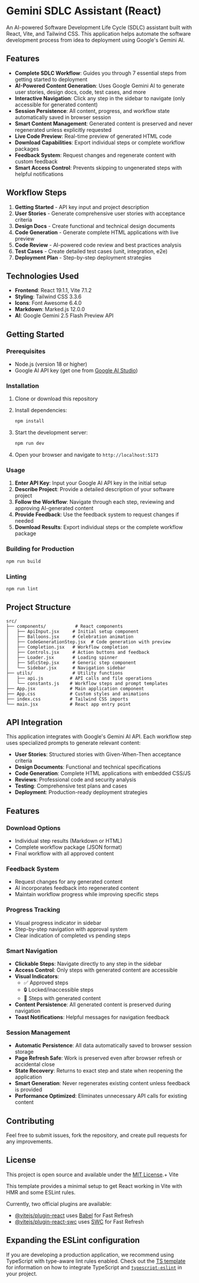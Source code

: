 # Gemini SDLC Assistant (React)

An AI-powered Software Development Life Cycle (SDLC) assistant built with React, Vite, and Tailwind CSS. This application helps automate the software development process from idea to deployment using Google's Gemini AI.

## Features

- **Complete SDLC Workflow**: Guides you through 7 essential steps from getting started to deployment
- **AI-Powered Content Generation**: Uses Google Gemini AI to generate user stories, design docs, code, test cases, and more
- **Interactive Navigation**: Click any step in the sidebar to navigate (only accessible for generated content)
- **Session Persistence**: All content, progress, and workflow state automatically saved in browser session
- **Smart Content Management**: Generated content is preserved and never regenerated unless explicitly requested
- **Live Code Preview**: Real-time preview of generated HTML code
- **Download Capabilities**: Export individual steps or complete workflow packages
- **Feedback System**: Request changes and regenerate content with custom feedback
- **Smart Access Control**: Prevents skipping to ungenerated steps with helpful notifications

## Workflow Steps

1. **Getting Started** - API key input and project description
2. **User Stories** - Generate comprehensive user stories with acceptance criteria
3. **Design Docs** - Create functional and technical design documents
4. **Code Generation** - Generate complete HTML applications with live preview
5. **Code Review** - AI-powered code review and best practices analysis
6. **Test Cases** - Create detailed test cases (unit, integration, e2e)
7. **Deployment Plan** - Step-by-step deployment strategies

## Technologies Used

- **Frontend**: React 19.1.1, Vite 7.1.2
- **Styling**: Tailwind CSS 3.3.6
- **Icons**: Font Awesome 6.4.0
- **Markdown**: Marked.js 12.0.0
- **AI**: Google Gemini 2.5 Flash Preview API

## Getting Started

### Prerequisites

- Node.js (version 18 or higher)
- Google AI API key (get one from [Google AI Studio](https://makersuite.google.com/app/apikey))

### Installation

1. Clone or download this repository
2. Install dependencies:
   ```bash
   npm install
   ```

3. Start the development server:
   ```bash
   npm run dev
   ```

4. Open your browser and navigate to `http://localhost:5173`

### Usage

1. **Enter API Key**: Input your Google AI API key in the initial setup
2. **Describe Project**: Provide a detailed description of your software project
3. **Follow the Workflow**: Navigate through each step, reviewing and approving AI-generated content
4. **Provide Feedback**: Use the feedback system to request changes if needed
5. **Download Results**: Export individual steps or the complete workflow package

### Building for Production

```bash
npm run build
```

### Linting

```bash
npm run lint
```

## Project Structure

```
src/
├── components/           # React components
│   ├── ApiInput.jsx     # Initial setup component
│   ├── Balloons.jsx     # Celebration animation
│   ├── CodeGenerationStep.jsx  # Code generation with preview
│   ├── Completion.jsx   # Workflow completion
│   ├── Controls.jsx     # Action buttons and feedback
│   ├── Loader.jsx       # Loading spinner
│   ├── SdlcStep.jsx     # Generic step component
│   └── Sidebar.jsx      # Navigation sidebar
├── utils/               # Utility functions
│   ├── api.js          # API calls and file operations
│   └── constants.js    # Workflow steps and prompt templates
├── App.jsx             # Main application component
├── App.css             # Custom styles and animations
├── index.css           # Tailwind CSS imports
└── main.jsx            # React app entry point
```

## API Integration

This application integrates with Google's Gemini AI API. Each workflow step uses specialized prompts to generate relevant content:

- **User Stories**: Structured stories with Given-When-Then acceptance criteria
- **Design Documents**: Functional and technical specifications
- **Code Generation**: Complete HTML applications with embedded CSS/JS
- **Reviews**: Professional code and security analysis
- **Testing**: Comprehensive test plans and cases
- **Deployment**: Production-ready deployment strategies

## Features

### Download Options
- Individual step results (Markdown or HTML)
- Complete workflow package (JSON format)
- Final workflow with all approved content

### Feedback System
- Request changes for any generated content
- AI incorporates feedback into regenerated content
- Maintain workflow progress while improving specific steps

### Progress Tracking
- Visual progress indicator in sidebar
- Step-by-step navigation with approval system
- Clear indication of completed vs pending steps

### Smart Navigation
- **Clickable Steps**: Navigate directly to any step in the sidebar
- **Access Control**: Only steps with generated content are accessible
- **Visual Indicators**: 
  - ✅ Approved steps
  - 🔒 Locked/inaccessible steps
  - 🔵 Steps with generated content
- **Content Persistence**: All generated content is preserved during navigation
- **Toast Notifications**: Helpful messages for navigation feedback

### Session Management
- **Automatic Persistence**: All data automatically saved to browser session storage
- **Page Refresh Safe**: Work is preserved even after browser refresh or accidental close
- **State Recovery**: Returns to exact step and state when reopening the application
- **Smart Generation**: Never regenerates existing content unless feedback is provided
- **Performance Optimized**: Eliminates unnecessary API calls for existing content

## Contributing

Feel free to submit issues, fork the repository, and create pull requests for any improvements.

## License

This project is open source and available under the [MIT License](LICENSE).+ Vite

This template provides a minimal setup to get React working in Vite with HMR and some ESLint rules.

Currently, two official plugins are available:

- [@vitejs/plugin-react](https://github.com/vitejs/vite-plugin-react/blob/main/packages/plugin-react) uses [Babel](https://babeljs.io/) for Fast Refresh
- [@vitejs/plugin-react-swc](https://github.com/vitejs/vite-plugin-react/blob/main/packages/plugin-react-swc) uses [SWC](https://swc.rs/) for Fast Refresh

## Expanding the ESLint configuration

If you are developing a production application, we recommend using TypeScript with type-aware lint rules enabled. Check out the [TS template](https://github.com/vitejs/vite/tree/main/packages/create-vite/template-react-ts) for information on how to integrate TypeScript and [`typescript-eslint`](https://typescript-eslint.io) in your project.
